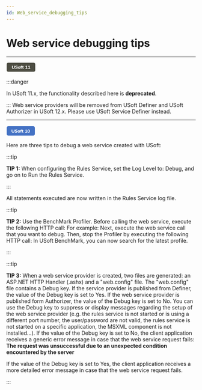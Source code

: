 ```yaml
---
id: Web_service_debugging_tips
---
```


# Web service debugging tips

----

![](./assets/ce23356b-05b0-4dc7-839e-3bc29b317664.png)




:::danger

In USoft 11.x, the functionality described here is **deprecated**.

:::
Web service providers will be removed from USoft Definer and USoft Authorizer in USoft 12.x. Please use USoft Service Definer instead.

----

![](./assets/8da989b4-0598-470f-ab26-cc0a3ca4ea6a.png)



Here are three tips to debug a web service created with USoft:


:::tip

**TIP 1:** When configuring the Rules Service, set the Log Level to: Debug, and go on to Run the Rules Service.

:::

All statements executed are now written in the Rules Service log file.


:::tip

**TIP 2:** Use the BenchMark Profiler. Before calling the web service, execute the following HTTP call:
For example:
Next, execute the web service call that you want to debug.
Then, stop the Profiler by executing the following HTTP call:
In USoft BenchMark, you can now search for the latest profile.

:::


:::tip

**TIP 3:** When a web service provider is created, two files are generated: an ASP.NET HTTP Handler (.ashx) and a "web.config" file.
The "web.config" file contains a Debug key. If the service provider is published from Definer, the value of the Debug key is set to Yes. If the web service provider is published form Authorizer, the value of the Debug key is set to No. You can use the Debug key to suppress or display messages regarding the setup of the web service provider (e.g. the rules service is not started or is using a different port number, the user/password are not valid, the rules service is not started on a specific application, the MSXML component is not installed…).
If the value of the Debug key is set to No, the client application receives a generic error message in case that the web service request fails:
**The request was unsuccessful due to an unexpected condition encountered by the server**

If the value of the Debug key is set to Yes, the client application receives a more detailed error message in case that the web service request fails.

:::

 